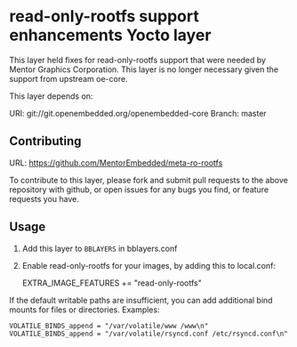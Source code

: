 read-only-rootfs support enhancements Yocto layer
=================================================

This layer held fixes for read-only-rootfs support that were needed by Mentor
Graphics Corporation. This layer is no longer necessary given the support from
upstream oe-core.

This layer depends on:

URI: git://git.openembedded.org/openembedded-core
Branch: master

Contributing
------------

URL: https://github.com/MentorEmbedded/meta-ro-rootfs

To contribute to this layer, please fork and submit pull requests to the above
repository with github, or open issues for any bugs you find, or feature
requests you have.

Usage
-----

1. Add this layer to `BBLAYERS` in bblayers.conf
2. Enable read-only-rootfs for your images, by adding this to local.conf:

    EXTRA_IMAGE_FEATURES += "read-only-rootfs"

If the default writable paths are insufficient, you can add additional bind
mounts for files or directories. Examples:

    VOLATILE_BINDS_append = "/var/volatile/www /www\n"
    VOLATILE_BINDS_append = "/var/volatile/rsyncd.conf /etc/rsyncd.conf\n"
